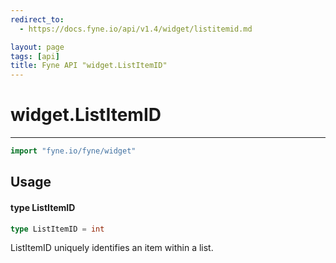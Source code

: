 ```yaml
---
redirect_to:
  - https://docs.fyne.io/api/v1.4/widget/listitemid.md

layout: page
tags: [api]
title: Fyne API "widget.ListItemID"
---
```



# widget.ListItemID
---
```go
import "fyne.io/fyne/widget"
```

## Usage

#### type ListItemID

```go
type ListItemID = int
```

ListItemID uniquely identifies an item within a list.
